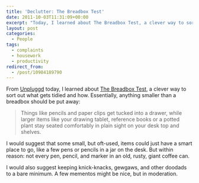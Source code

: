 ```yaml
---
title: 'Declutter: The Breadbox Test'
date: 2011-10-03T11:31:09+00:00
excerpt: "Today, I learned about The Breadbox Test, a clever way to sort out what gets tidied and how."
layout: post
categories:
  - People
tags:
  - complaints
  - housework
  - productivity
redirect_from:
  - /post/10984189790
---
```

From [Unpluggd](http://www.unplggd.com/) today, I learned about [The Breadbox Test](http://www.unplggd.com/unplggd/housekeeping-cleaning/the-home-staging-trick-that-helped-declutter-our-office-for-good-156975), a clever way to sort out what gets tidied and how. Essentially, anything smaller than a breadbox should be put away:

> Things like pencils and paper clips get tucked into a drawer, while larger items like your drawing tablet, reference books or a potted plant stay seated comfortably in plain sight on your desk top and shelves.

I would suggest that some small, but oft-used, items could just have a smart place to go, like a few pens or pencils in a jar on the desk. But within reason: not every pen, pencil, and marker in an old, rusty, giant coffee can.

I would also suggest keeping knick-knacks, gewgaws, and other doodads to a bare minimum. A few mementos might be nice, but in moderation.
